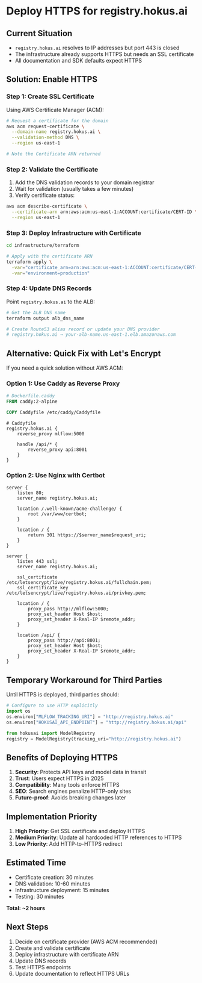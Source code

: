 # Deploy HTTPS for registry.hokus.ai

## Current Situation

- `registry.hokus.ai` resolves to IP addresses but port 443 is closed
- The infrastructure already supports HTTPS but needs an SSL certificate
- All documentation and SDK defaults expect HTTPS

## Solution: Enable HTTPS

### Step 1: Create SSL Certificate

Using AWS Certificate Manager (ACM):

```bash
# Request a certificate for the domain
aws acm request-certificate \
  --domain-name registry.hokus.ai \
  --validation-method DNS \
  --region us-east-1

# Note the Certificate ARN returned
```

### Step 2: Validate the Certificate

1. Add the DNS validation records to your domain registrar
2. Wait for validation (usually takes a few minutes)
3. Verify certificate status:

```bash
aws acm describe-certificate \
  --certificate-arn arn:aws:acm:us-east-1:ACCOUNT:certificate/CERT-ID \
  --region us-east-1
```

### Step 3: Deploy Infrastructure with Certificate

```bash
cd infrastructure/terraform

# Apply with the certificate ARN
terraform apply \
  -var="certificate_arn=arn:aws:acm:us-east-1:ACCOUNT:certificate/CERT-ID" \
  -var="environment=production"
```

### Step 4: Update DNS Records

Point `registry.hokus.ai` to the ALB:

```bash
# Get the ALB DNS name
terraform output alb_dns_name

# Create Route53 alias record or update your DNS provider
# registry.hokus.ai → your-alb-name.us-east-1.elb.amazonaws.com
```

## Alternative: Quick Fix with Let's Encrypt

If you need a quick solution without AWS ACM:

### Option 1: Use Caddy as Reverse Proxy

```dockerfile
# Dockerfile.caddy
FROM caddy:2-alpine

COPY Caddyfile /etc/caddy/Caddyfile
```

```caddyfile
# Caddyfile
registry.hokus.ai {
    reverse_proxy mlflow:5000
    
    handle /api/* {
        reverse_proxy api:8001
    }
}
```

### Option 2: Use Nginx with Certbot

```nginx
server {
    listen 80;
    server_name registry.hokus.ai;
    
    location /.well-known/acme-challenge/ {
        root /var/www/certbot;
    }
    
    location / {
        return 301 https://$server_name$request_uri;
    }
}

server {
    listen 443 ssl;
    server_name registry.hokus.ai;
    
    ssl_certificate /etc/letsencrypt/live/registry.hokus.ai/fullchain.pem;
    ssl_certificate_key /etc/letsencrypt/live/registry.hokus.ai/privkey.pem;
    
    location / {
        proxy_pass http://mlflow:5000;
        proxy_set_header Host $host;
        proxy_set_header X-Real-IP $remote_addr;
    }
    
    location /api/ {
        proxy_pass http://api:8001;
        proxy_set_header Host $host;
        proxy_set_header X-Real-IP $remote_addr;
    }
}
```

## Temporary Workaround for Third Parties

Until HTTPS is deployed, third parties should:

```python
# Configure to use HTTP explicitly
import os
os.environ["MLFLOW_TRACKING_URI"] = "http://registry.hokus.ai"
os.environ["HOKUSAI_API_ENDPOINT"] = "http://registry.hokus.ai/api"

from hokusai import ModelRegistry
registry = ModelRegistry(tracking_uri="http://registry.hokus.ai")
```

## Benefits of Deploying HTTPS

1. **Security**: Protects API keys and model data in transit
2. **Trust**: Users expect HTTPS in 2025
3. **Compatibility**: Many tools enforce HTTPS
4. **SEO**: Search engines penalize HTTP-only sites
5. **Future-proof**: Avoids breaking changes later

## Implementation Priority

1. **High Priority**: Get SSL certificate and deploy HTTPS
2. **Medium Priority**: Update all hardcoded HTTP references to HTTPS
3. **Low Priority**: Add HTTP-to-HTTPS redirect

## Estimated Time

- Certificate creation: 30 minutes
- DNS validation: 10-60 minutes
- Infrastructure deployment: 15 minutes
- Testing: 30 minutes

**Total: ~2 hours**

## Next Steps

1. Decide on certificate provider (AWS ACM recommended)
2. Create and validate certificate
3. Deploy infrastructure with certificate ARN
4. Update DNS records
5. Test HTTPS endpoints
6. Update documentation to reflect HTTPS URLs